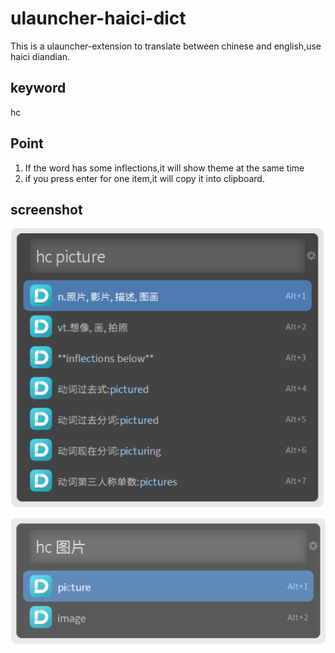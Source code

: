 # ulauncher-haici-dict

This is a ulauncher-extension to translate between chinese and english,use haici diandian.
## keyword
hc

## Point
1. If the word has some inflections,it will show theme at the same time   
2. if you press enter for one item,it will copy it into clipboard.

## screenshot

![image](https://github.com/qw623577789/ulauncher-haici-dict/blob/master/images/screenshot1.png)

![image](https://github.com/qw623577789/ulauncher-haici-dict/blob/master/images/screenshot2.png)